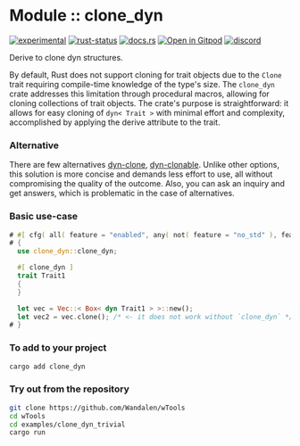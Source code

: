 <!-- {{# generate.module_header{} #}} -->
# Module :: clone_dyn
<!--{ generate.module_header.start() }-->
 [![experimental](https://raster.shields.io/static/v1?label=&message=experimental&color=orange)](https://github.com/emersion/stability-badges#experimental) [![rust-status](https://github.com/Wandalen/wTools/actions/workflows/module_clone_dyn_push.yml/badge.svg)](https://github.com/Wandalen/wTools/actions/workflows/module_clone_dyn_push.yml) [![docs.rs](https://img.shields.io/docsrs/clone_dyn?color=e3e8f0&logo=docs.rs)](https://docs.rs/clone_dyn) [![Open in Gitpod](https://raster.shields.io/static/v1?label=&message=try&color=eee)](https://gitpod.io/#RUN_PATH=.,SAMPLE_FILE=module%2Fcore%2Fclone_dyn%2Fexamples%2Fclone_dyn_trivial.rs,RUN_POSTFIX=--example%20clone_dyn_trivial/https://github.com/Wandalen/wTools) [![discord](https://img.shields.io/discord/872391416519737405?color=eee&logo=discord&logoColor=eee&label=ask)](https://discord.gg/m3YfbXpUUY)
<!--{ generate.module_header.end }-->

Derive to clone dyn structures.

By default, Rust does not support cloning for trait objects due to the `Clone` trait requiring compile-time knowledge of the type's size. The `clone_dyn` crate addresses this limitation through procedural macros, allowing for cloning collections of trait objects. The crate's purpose is straightforward: it allows for easy cloning of `dyn< Trait >` with minimal effort and complexity, accomplished by applying the derive attribute to the trait.

### Alternative

There are few alternatives [dyn-clone](https://github.com/dtolnay/dyn-clone), [dyn-clonable](https://github.com/kardeiz/objekt-clonable). Unlike other options, this solution is more concise and demands less effort to use, all without compromising the quality of the outcome. Also, you can ask an inquiry and get answers, which is problematic in the case of alternatives.

### Basic use-case

<!-- begin {{# generate.module( "example/clone_dyn_trivail.rs" ) #}} -->

```rust
# #[ cfg( all( feature = "enabled", any( not( feature = "no_std" ), feature = "use_alloc" ) ) ) ]
# {
  use clone_dyn::clone_dyn;

  #[ clone_dyn ]
  trait Trait1
  {
  }

  let vec = Vec::< Box< dyn Trait1 > >::new();
  let vec2 = vec.clone(); /* <- it does not work without `clone_dyn` */
# }
```

<!-- end -->

### To add to your project

```sh
cargo add clone_dyn
```

### Try out from the repository

```sh
git clone https://github.com/Wandalen/wTools
cd wTools
cd examples/clone_dyn_trivial
cargo run
```
